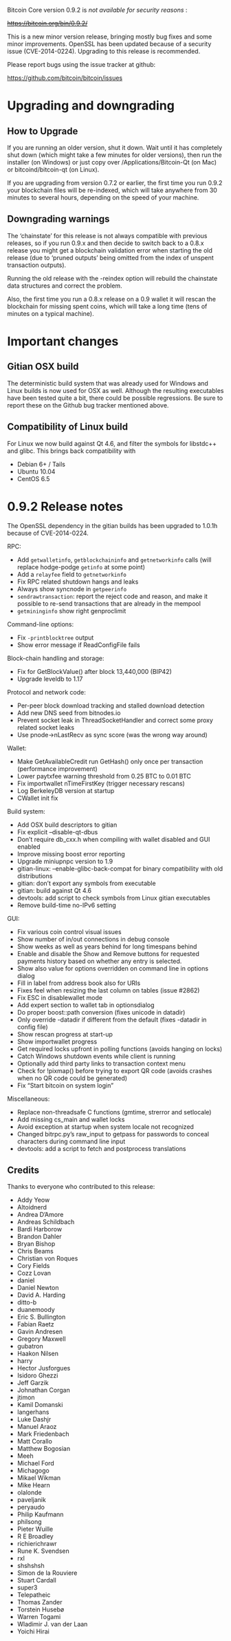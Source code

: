 Bitcoin Core version 0.9.2 is _not available for security reasons_ :

~~https://bitcoin.org/bin/0.9.2/~~

This is a new minor version release, bringing mostly bug fixes and some minor
improvements. OpenSSL has been updated because of a security issue
(CVE-2014-0224). Upgrading to this release is recommended.

Please report bugs using the issue tracker at github:

<https://github.com/bitcoin/bitcoin/issues>

# Upgrading and downgrading

## How to Upgrade

If you are running an older version, shut it down. Wait until it has
completely shut down (which might take a few minutes for older versions), then
run the installer (on Windows) or just copy over /Applications/Bitcoin-Qt (on
Mac) or bitcoind/bitcoin-qt (on Linux).

If you are upgrading from version 0.7.2 or earlier, the first time you run
0.9.2 your blockchain files will be re-indexed, which will take anywhere from
30 minutes to several hours, depending on the speed of your machine.

## Downgrading warnings

The ‘chainstate’ for this release is not always compatible with previous
releases, so if you run 0.9.x and then decide to switch back to a 0.8.x
release you might get a blockchain validation error when starting the old
release (due to ‘pruned outputs’ being omitted from the index of unspent
transaction outputs).

Running the old release with the -reindex option will rebuild the chainstate
data structures and correct the problem.

Also, the first time you run a 0.8.x release on a 0.9 wallet it will rescan
the blockchain for missing spent coins, which will take a long time (tens of
minutes on a typical machine).

# Important changes

## Gitian OSX build

The deterministic build system that was already used for Windows and Linux
builds is now used for OSX as well. Although the resulting executables have
been tested quite a bit, there could be possible regressions. Be sure to
report these on the Github bug tracker mentioned above.

## Compatibility of Linux build

For Linux we now build against Qt 4.6, and filter the symbols for libstdc++
and glibc. This brings back compatibility with

  * Debian 6+ / Tails
  * Ubuntu 10.04
  * CentOS 6.5

# 0.9.2 Release notes

The OpenSSL dependency in the gitian builds has been upgraded to 1.0.1h
because of CVE-2014-0224.

RPC:

  * Add `getwalletinfo`, `getblockchaininfo` and `getnetworkinfo` calls (will replace hodge-podge `getinfo` at some point)
  * Add a `relayfee` field to `getnetworkinfo`
  * Fix RPC related shutdown hangs and leaks
  * Always show syncnode in `getpeerinfo`
  * `sendrawtransaction`: report the reject code and reason, and make it possible to re-send transactions that are already in the mempool
  * `getmininginfo` show right genproclimit

Command-line options:

  * Fix `-printblocktree` output
  * Show error message if ReadConfigFile fails

Block-chain handling and storage:

  * Fix for GetBlockValue() after block 13,440,000 (BIP42)
  * Upgrade leveldb to 1.17

Protocol and network code:

  * Per-peer block download tracking and stalled download detection
  * Add new DNS seed from bitnodes.io
  * Prevent socket leak in ThreadSocketHandler and correct some proxy related socket leaks
  * Use pnode->nLastRecv as sync score (was the wrong way around)

Wallet:

  * Make GetAvailableCredit run GetHash() only once per transaction (performance improvement)
  * Lower paytxfee warning threshold from 0.25 BTC to 0.01 BTC
  * Fix importwallet nTimeFirstKey (trigger necessary rescans)
  * Log BerkeleyDB version at startup
  * CWallet init fix

Build system:

  * Add OSX build descriptors to gitian
  * Fix explicit –disable-qt-dbus
  * Don’t require db_cxx.h when compiling with wallet disabled and GUI enabled
  * Improve missing boost error reporting
  * Upgrade miniupnpc version to 1.9
  * gitian-linux: –enable-glibc-back-compat for binary compatibility with old distributions
  * gitian: don’t export any symbols from executable
  * gitian: build against Qt 4.6
  * devtools: add script to check symbols from Linux gitian executables
  * Remove build-time no-IPv6 setting

GUI:

  * Fix various coin control visual issues
  * Show number of in/out connections in debug console
  * Show weeks as well as years behind for long timespans behind
  * Enable and disable the Show and Remove buttons for requested payments history based on whether any entry is selected.
  * Show also value for options overridden on command line in options dialog
  * Fill in label from address book also for URIs
  * Fixes feel when resizing the last column on tables (issue #2862)
  * Fix ESC in disablewallet mode
  * Add expert section to wallet tab in optionsdialog
  * Do proper boost::path conversion (fixes unicode in datadir)
  * Only override -datadir if different from the default (fixes -datadir in config file)
  * Show rescan progress at start-up
  * Show importwallet progress
  * Get required locks upfront in polling functions (avoids hanging on locks)
  * Catch Windows shutdown events while client is running
  * Optionally add third party links to transaction context menu
  * Check for !pixmap() before trying to export QR code (avoids crashes when no QR code could be generated)
  * Fix “Start bitcoin on system login”

Miscellaneous:

  * Replace non-threadsafe C functions (gmtime, strerror and setlocale)
  * Add missing cs_main and wallet locks
  * Avoid exception at startup when system locale not recognized
  * Changed bitrpc.py’s raw_input to getpass for passwords to conceal characters during command line input
  * devtools: add a script to fetch and postprocess translations

## Credits

Thanks to everyone who contributed to this release:

  * Addy Yeow
  * Altoidnerd
  * Andrea D’Amore
  * Andreas Schildbach
  * Bardi Harborow
  * Brandon Dahler
  * Bryan Bishop
  * Chris Beams
  * Christian von Roques
  * Cory Fields
  * Cozz Lovan
  * daniel
  * Daniel Newton
  * David A. Harding
  * ditto-b
  * duanemoody
  * Eric S. Bullington
  * Fabian Raetz
  * Gavin Andresen
  * Gregory Maxwell
  * gubatron
  * Haakon Nilsen
  * harry
  * Hector Jusforgues
  * Isidoro Ghezzi
  * Jeff Garzik
  * Johnathan Corgan
  * jtimon
  * Kamil Domanski
  * langerhans
  * Luke Dashjr
  * Manuel Araoz
  * Mark Friedenbach
  * Matt Corallo
  * Matthew Bogosian
  * Meeh
  * Michael Ford
  * Michagogo
  * Mikael Wikman
  * Mike Hearn
  * olalonde
  * paveljanik
  * peryaudo
  * Philip Kaufmann
  * philsong
  * Pieter Wuille
  * R E Broadley
  * richierichrawr
  * Rune K. Svendsen
  * rxl
  * shshshsh
  * Simon de la Rouviere
  * Stuart Cardall
  * super3
  * Telepatheic
  * Thomas Zander
  * Torstein Husebø
  * Warren Togami
  * Wladimir J. van der Laan
  * Yoichi Hirai

